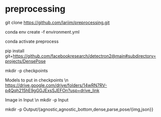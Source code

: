 # preprocessing

git clone https://github.com/lariim/preprocessing.git

conda env create -f environment.yml

conda activate preprocess

pip install git+https://github.com/facebookresearch/detectron2@main#subdirectory=projects/DensePose

mkdir -p checkpoints

Models to put in checkpoints \n
https://drive.google.com/drive/folders/14wRN7RV-p4Qqh215hE9gGGJExsSJEFOn?usp=drive_link

Image in Input \n
mkdir -p Input

mkdir -p Output/{agnostic,agnostic_bottom,dense,parse,pose/{img,json}}
